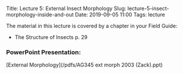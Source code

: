 Title: Lecture 5: External Insect Morphology
Slug: lecture-5-insect-morphology-inside-and-out
Date: 2019-09-05 11:00
Tags: lecture

The material in this lecture is covered by a chapter in your Field Guide:

* The Structure of Insects p. 29

### PowerPoint Presentation:
[External Morphology](/pdfs/AG345 ext morph 2003 (Zack).ppt)
